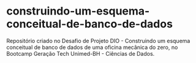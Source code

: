 # construindo-um-esquema-conceitual-de-banco-de-dados
Repositório criado no Desafio de Projeto DIO - Construindo um esquema conceitual de banco de dados de uma oficina mecânica do zero, no Bootcamp Geração Tech Unimed-BH - Ciências de Dados.
